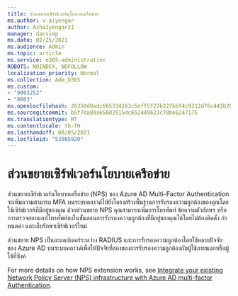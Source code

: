 ```yaml
---
title: ส่วนขยายเซิร์ฟเวอร์นโยบายเครือข่าย
ms.author: v-aiyengar
author: AshaIyengar21
manager: dansimp
ms.date: 02/25/2021
ms.audience: Admin
ms.topic: article
ms.service: o365-administration
ROBOTS: NOINDEX, NOFOLLOW
localization_priority: Normal
ms.collection: Adm_O365
ms.custom:
- "9003252"
- "8603"
ms.openlocfilehash: 26350d0adc665334163c5eff5f27b227bbf4c9312d76c441b2057471e99e0b30
ms.sourcegitcommit: b5f7da89a650d2915dc652449623c78be6247175
ms.translationtype: MT
ms.contentlocale: th-TH
ms.lasthandoff: 08/05/2021
ms.locfileid: "53985920"
---
```

# <a name="network-policy-server-extension"></a>ส่วนขยายเซิร์ฟเวอร์นโยบายเครือข่าย

ส่วนขยายเซิร์ฟเวอร์นโยบายเครือข่าย (NPS) ของ Azure AD Multi-Factor Authentication จะเพิ่มความสามารถ MFA บนระบบคลาวด์ไปยังโครงสร้างพื้นฐานการรับรองความถูกต้องของคุณโดยใช้เซิร์ฟเวอร์ที่มีอยู่ของคุณ ด้วยส่วนขยาย NPS คุณสามารถเพิ่มการโทรศัพท์ ข้อความตัวอักษร หรือการตรวจสอบแอปโทรศัพท์ลงในขั้นตอนการรับรองความถูกต้องที่มีอยู่ของคุณได้โดยไม่ต้องติดตั้ง กําหนดค่า และเก็บรักษาเซิร์ฟเวอร์ใหม่

ส่วนขยาย NPS เป็นอะแดปเตอร์ระหว่าง RADIUS และการรับรองความถูกต้องโดยใช้หลายปัจจัยของ Azure AD บนระบบคลาวด์เพื่อให้ปัจจัยที่สองของการรับรองความถูกต้องกับผู้ใช้ภายนอกหรือผู้ใช้ที่ซิงค์

For more details on how NPS extension works, see [Integrate your existing Network Policy Server (NPS) infrastructure with Azure AD multi-factor Authentication](https://docs.microsoft.com/azure/active-directory/authentication/howto-mfa-nps-extension).
